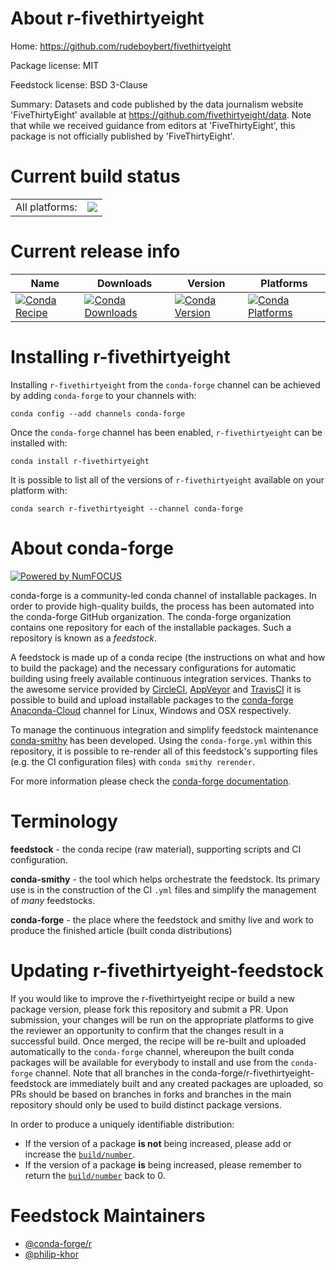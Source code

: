 About r-fivethirtyeight
=======================

Home: https://github.com/rudeboybert/fivethirtyeight

Package license: MIT

Feedstock license: BSD 3-Clause

Summary: Datasets and code published by the data journalism website  'FiveThirtyEight' available at <https://github.com/fivethirtyeight/data>.  Note that while we received guidance from editors at 'FiveThirtyEight', this  package is not officially published by 'FiveThirtyEight'.



Current build status
====================


<table><tr><td>All platforms:</td>
    <td>
      <a href="https://dev.azure.com/conda-forge/feedstock-builds/_build/latest?definitionId=2411&branchName=master">
        <img src="https://dev.azure.com/conda-forge/feedstock-builds/_apis/build/status/r-fivethirtyeight-feedstock?branchName=master">
      </a>
    </td>
  </tr>
</table>

Current release info
====================

| Name | Downloads | Version | Platforms |
| --- | --- | --- | --- |
| [![Conda Recipe](https://img.shields.io/badge/recipe-r--fivethirtyeight-green.svg)](https://anaconda.org/conda-forge/r-fivethirtyeight) | [![Conda Downloads](https://img.shields.io/conda/dn/conda-forge/r-fivethirtyeight.svg)](https://anaconda.org/conda-forge/r-fivethirtyeight) | [![Conda Version](https://img.shields.io/conda/vn/conda-forge/r-fivethirtyeight.svg)](https://anaconda.org/conda-forge/r-fivethirtyeight) | [![Conda Platforms](https://img.shields.io/conda/pn/conda-forge/r-fivethirtyeight.svg)](https://anaconda.org/conda-forge/r-fivethirtyeight) |

Installing r-fivethirtyeight
============================

Installing `r-fivethirtyeight` from the `conda-forge` channel can be achieved by adding `conda-forge` to your channels with:

```
conda config --add channels conda-forge
```

Once the `conda-forge` channel has been enabled, `r-fivethirtyeight` can be installed with:

```
conda install r-fivethirtyeight
```

It is possible to list all of the versions of `r-fivethirtyeight` available on your platform with:

```
conda search r-fivethirtyeight --channel conda-forge
```


About conda-forge
=================

[![Powered by NumFOCUS](https://img.shields.io/badge/powered%20by-NumFOCUS-orange.svg?style=flat&colorA=E1523D&colorB=007D8A)](http://numfocus.org)

conda-forge is a community-led conda channel of installable packages.
In order to provide high-quality builds, the process has been automated into the
conda-forge GitHub organization. The conda-forge organization contains one repository
for each of the installable packages. Such a repository is known as a *feedstock*.

A feedstock is made up of a conda recipe (the instructions on what and how to build
the package) and the necessary configurations for automatic building using freely
available continuous integration services. Thanks to the awesome service provided by
[CircleCI](https://circleci.com/), [AppVeyor](https://www.appveyor.com/)
and [TravisCI](https://travis-ci.com/) it is possible to build and upload installable
packages to the [conda-forge](https://anaconda.org/conda-forge)
[Anaconda-Cloud](https://anaconda.org/) channel for Linux, Windows and OSX respectively.

To manage the continuous integration and simplify feedstock maintenance
[conda-smithy](https://github.com/conda-forge/conda-smithy) has been developed.
Using the ``conda-forge.yml`` within this repository, it is possible to re-render all of
this feedstock's supporting files (e.g. the CI configuration files) with ``conda smithy rerender``.

For more information please check the [conda-forge documentation](https://conda-forge.org/docs/).

Terminology
===========

**feedstock** - the conda recipe (raw material), supporting scripts and CI configuration.

**conda-smithy** - the tool which helps orchestrate the feedstock.
                   Its primary use is in the construction of the CI ``.yml`` files
                   and simplify the management of *many* feedstocks.

**conda-forge** - the place where the feedstock and smithy live and work to
                  produce the finished article (built conda distributions)


Updating r-fivethirtyeight-feedstock
====================================

If you would like to improve the r-fivethirtyeight recipe or build a new
package version, please fork this repository and submit a PR. Upon submission,
your changes will be run on the appropriate platforms to give the reviewer an
opportunity to confirm that the changes result in a successful build. Once
merged, the recipe will be re-built and uploaded automatically to the
`conda-forge` channel, whereupon the built conda packages will be available for
everybody to install and use from the `conda-forge` channel.
Note that all branches in the conda-forge/r-fivethirtyeight-feedstock are
immediately built and any created packages are uploaded, so PRs should be based
on branches in forks and branches in the main repository should only be used to
build distinct package versions.

In order to produce a uniquely identifiable distribution:
 * If the version of a package **is not** being increased, please add or increase
   the [``build/number``](https://conda.io/docs/user-guide/tasks/build-packages/define-metadata.html#build-number-and-string).
 * If the version of a package **is** being increased, please remember to return
   the [``build/number``](https://conda.io/docs/user-guide/tasks/build-packages/define-metadata.html#build-number-and-string)
   back to 0.

Feedstock Maintainers
=====================

* [@conda-forge/r](https://github.com/conda-forge/r/)
* [@philip-khor](https://github.com/philip-khor/)

